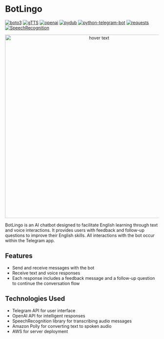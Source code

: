 # BotLingo

[![boto3](https://img.shields.io/badge/boto3-1.34.14-yellow)](https://pypi.org/project/boto3/)
[![gTTS](https://img.shields.io/badge/gTTS-2.5.0-green)](https://pypi.org/project/gTTS/)
[![openai](https://img.shields.io/badge/openai-0.28.1-blue)](https://pypi.org/project/openai/)
[![pydub](https://img.shields.io/badge/pydub-0.25.1-orange)](https://pypi.org/project/pydub/)
[![python-telegram-bot](https://img.shields.io/badge/python--telegram--bot-20.7-brightgreen)](https://pypi.org/project/python-telegram-bot/)
[![requests](https://img.shields.io/badge/requests-2.31.0-purple)](https://pypi.org/project/requests/)
[![SpeechRecognition](https://img.shields.io/badge/SpeechRecognition-3.10.1-red)](https://pypi.org/project/SpeechRecognition/)

<p align="center">
  <img src="https://i.ibb.co/LRTw27f/70cd689b-7165-4232-a139-84bb58182128.jpg" width="600" title="hover text">
</p>

BotLingo is an AI chatbot designed to facilitate English learning through text and voice interactions. It provides users with feedback and follow-up questions to improve their English skills. All interactions with the bot occur within the Telegram app.

## Features

- Send and receive messages with the bot
- Receive text and voice responses
- Each response includes a feedback message and a follow-up question to continue the conversation flow

## Technologies Used

- Telegram API for user interface
- OpenAI API for intelligent responses
- SpeechRecognition library for transcribing audio messages
- Amazon Polly for converting text to spoken audio
- AWS for server deployment

